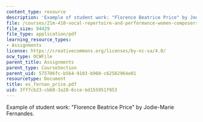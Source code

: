 ```yaml
---
content_type: resource
description: 'Example of student work: "Florence Beatrice Price" by Jodie-Marie Fernandes.'
file: /courses/21m-410-vocal-repertoire-and-performance-women-composers-spring-2007/3ff7cb23cb603a286ccebd155951f953_es_fernan_price.pdf
file_size: 94429
file_type: application/pdf
learning_resource_types:
- Assignments
license: https://creativecommons.org/licenses/by-nc-sa/4.0/
ocw_type: OCWFile
parent_title: Assignments
parent_type: CourseSection
parent_uid: 575706fc-b564-9103-b960-c62582964e01
resourcetype: Document
title: es_fernan_price.pdf
uid: 3ff7cb23-cb60-3a28-6cce-bd155951f953
---
```

Example of student work: "Florence Beatrice Price" by Jodie-Marie Fernandes.